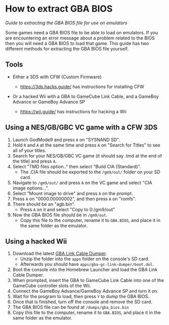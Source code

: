 # How to extract GBA BIOS

_Guide to extracting the GBA BIOS file for use on emulators_

Some games need a GBA BIOS file to be able to load on emulators. If you are encountering an error message about a problem related to the BIOS then you will need a GBA BIOS to load that game. This guide has two different methods for extracting the GBA BIOS file yourself. 

## Tools

- Either a 3DS with CFW (Custom Firmware)
   - https://3ds.hacks.guide/ has instructions for installing CFW

- Or a hacked Wii with a GBA to GameCube Link Cable, and a GameBoy Advance or GameBoy Advance SP
   - https://wii.guide/ has instructions for hacking a Wii

## Using a NES/GB/GBC VC game with a CFW 3DS

1. Launch GodMode9 and press `A` on "SYSNAND SD".
2. Hold `R` and `A` at the same time and press `A` on "Search for Titles" to see all of your titles.
3. Search for your NES/GB/GBC VC game (it should say .tmd at the end of the title) and press `A`.
4. Select "TMD files option.." then select "Build CIA (Standard)".
   - The .CIA file should be exported to the `/gm9/out/` folder on your SD card.
5. Navigate to `/gm9/out/` and press `A` on the VC game and select "CIA image options...".
6. Select "Mount image to drive" and press `A` on the prompt.
7. Press `A` on "0000.00000002", and then press `A` on "romfs".
8. There should be an "agb.bin".
   - Press `A` on it and select "Copy to 0:/gm9/out"
9. Now the GBA BIOS file should be in `/gm9/out`.
   - Copy this file to the computer, rename it to `GBA.BIOS`, and place it in the same folder as the emulator.

## Using a hacked Wii

1. Download the latest [GBA Link Cable Dumper](https://github.com/FIX94/gba-link-cable-dumper/releases).
   - Unzip the folder into the `apps` folder on the console's SD card.
   - Afterwards you should have `apps/gba-gc-link-dumper/boot.dol`.
2. Boot the console into the Homebrew Launcher and load the GBA Link Cable Dumper.
3. When prompted, insert the GBA to GameCube Link Cable into one of the GameCube controller slots of the Wii.
4. Connect the GameBoy Advance/GameBoy Advance SP and turn it on.
5. Wait for the program to load, then press `Y` to dump the GBA BIOS.
6. Once that is finished, turn off the console and remove the SD card.
7. The GBA BIOS file can be found at `/dumps/gba_bios.bin`
7. Copy this file to the computer, rename it to `GBA.BIOS`, and place it in the same folder as the emulator.

